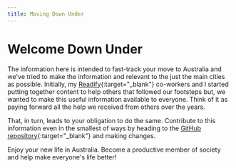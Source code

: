 ```yaml
---
title: Moving Down Under
---
```


# Welcome Down Under

The information here is intended to fast-track your move to Australia and we've tried to make the information and
relevant to the just the main cities as possible.
Initially, my [Readify](https://readify.net){:target="\_blank"} co-workers and I started putting together content to help others that
followed our footsteps but, we wanted to make this useful information available to everyone.
Think of it as paying forward all the help we received from others over the years.

That, in turn, leads to your obligation to do the same. Contribute to this information even in the smallest of ways by
heading to the [GitHub repository](https://github.com/movingdownunder){:target="\_blank"} and making changes.

Enjoy your new life in Australia. Become a productive member of society and help make everyone's life better!
